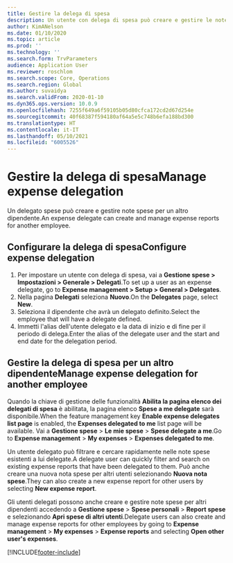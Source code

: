 ```yaml
---
title: Gestire la delega di spesa
description: Un utente con delega di spesa può creare e gestire le note spese per un altro dipendente dell'organizzazione.
author: KimANelson
ms.date: 01/10/2020
ms.topic: article
ms.prod: ''
ms.technology: ''
ms.search.form: TrvParameters
audience: Application User
ms.reviewer: roschlom
ms.search.scope: Core, Operations
ms.search.region: Global
ms.author: suvaidya
ms.search.validFrom: 2020-01-10
ms.dyn365.ops.version: 10.0.9
ms.openlocfilehash: 7255f649a6f59105b05d80cfca172cd2d67d254e
ms.sourcegitcommit: 40f68387f594180af64a5e5c748b6efa188bd300
ms.translationtype: HT
ms.contentlocale: it-IT
ms.lasthandoff: 05/10/2021
ms.locfileid: "6005526"
---
```

# <a name="manage-expense-delegation"></a><span data-ttu-id="2eb56-103">Gestire la delega di spesa</span><span class="sxs-lookup"><span data-stu-id="2eb56-103">Manage expense delegation</span></span>

<span data-ttu-id="2eb56-104">Un delegato spese può creare e gestire note spese per un altro dipendente.</span><span class="sxs-lookup"><span data-stu-id="2eb56-104">An expense delegate can create and manage expense reports for another employee.</span></span>

## <a name="configure-expense-delegation"></a><span data-ttu-id="2eb56-105">Configurare la delega di spesa</span><span class="sxs-lookup"><span data-stu-id="2eb56-105">Configure expense delegation</span></span>

1. <span data-ttu-id="2eb56-106">Per impostare un utente con delega di spesa, vai a **Gestione spese > Impostazioni > Generale > Delegati**.</span><span class="sxs-lookup"><span data-stu-id="2eb56-106">To set up a user as an expense delegate, go to **Expense management > Setup > General > Delegates**.</span></span>
2. <span data-ttu-id="2eb56-107">Nella pagina **Delegati** seleziona **Nuovo**.</span><span class="sxs-lookup"><span data-stu-id="2eb56-107">On the **Delegates** page, select **New**.</span></span>
3. <span data-ttu-id="2eb56-108">Seleziona il dipendente che avrà un delegato definito.</span><span class="sxs-lookup"><span data-stu-id="2eb56-108">Select the employee that will have a delegate defined.</span></span> 
4. <span data-ttu-id="2eb56-109">Immetti l'alias dell'utente delegato e la data di inizio e di fine per il periodo di delega.</span><span class="sxs-lookup"><span data-stu-id="2eb56-109">Enter the alias of the delegate user and the start and end date for the delegation period.</span></span>

## <a name="manage-expense-delegation-for-another-employee"></a><span data-ttu-id="2eb56-110">Gestire la delega di spesa per un altro dipendente</span><span class="sxs-lookup"><span data-stu-id="2eb56-110">Manage expense delegation for another employee</span></span>

<span data-ttu-id="2eb56-111">Quando la chiave di gestione delle funzionalità **Abilita la pagina elenco dei delegati di spesa** è abilitata, la pagina elenco **Spese a me delegate** sarà disponibile.</span><span class="sxs-lookup"><span data-stu-id="2eb56-111">When the feature management key **Enable expense delegates list page** is enabled, the **Expenses delegated to me** list page will be available.</span></span> <span data-ttu-id="2eb56-112">Vai a **Gestione spese** > **Le mie spese** > **Spese delegate a me**.</span><span class="sxs-lookup"><span data-stu-id="2eb56-112">Go to **Expense management** > **My expenses** > **Expenses delegated to me**.</span></span>

<span data-ttu-id="2eb56-113">Un utente delegato può filtrare e cercare rapidamente nelle note spese esistenti a lui delegate.</span><span class="sxs-lookup"><span data-stu-id="2eb56-113">A delegate user can quickly filter and search on existing expense reports that have been delegated to them.</span></span> <span data-ttu-id="2eb56-114">Può anche creare una nuova nota spese per altri utenti selezionando **Nuova nota spese**.</span><span class="sxs-lookup"><span data-stu-id="2eb56-114">They can also create a new expense report for other users by selecting **New expense report**.</span></span>

<span data-ttu-id="2eb56-115">Gli utenti delegati possono anche creare e gestire note spese per altri dipendenti accedendo a **Gestione spese** > **Spese personali** > **Report spese** e selezionando **Apri spese di altri utenti**.</span><span class="sxs-lookup"><span data-stu-id="2eb56-115">Delegate users can also create and manage expense reports for other employees by going to **Expense management** > **My expenses** > **Expense reports** and selecting **Open other user's expenses**.</span></span>


[!INCLUDE[footer-include](../includes/footer-banner.md)]